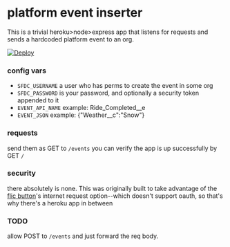 # platform event inserter

This is a trivial heroku>node>express app that listens for requests and sends a hardcoded platform event to an org.

[![Deploy](https://www.herokucdn.com/deploy/button.svg)](https://heroku.com/deploy?template=https%3A%2F%2Fgithub.com%2Fmshanemc%2Fplatform-event-flic)

### config vars

* `SFDC_USERNAME` a user who has perms to create the event in some org
* `SFDC_PASSWORD` is your password, and optionally a security token appended to it
* `EVENT_API_NAME` example: Ride_Completed__e
* `EVENT_JSON` example: {"Weather__c":"Snow"}

### requests

send them as GET to `/events`
you can verify the app is up successfully by GET `/`

### security

there absolutely is none.  This was originally built to take advantage of the [flic button](https://flic.io/)'s internet request option--which doesn't support oauth, so that's why there's a heroku app in between

### TODO
allow POST to `/events` and just forward the req body.


